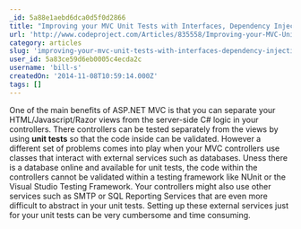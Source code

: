 ```yaml
---
_id: 5a88e1aebd6dca0d5f0d2866
title: "Improving your MVC Unit Tests with Interfaces, Dependency Injection, and Mocking"
url: 'http://www.codeproject.com/Articles/835558/Improving-your-MVC-Unit-Tests-with-Interfaces-Depe'
category: articles
slug: 'improving-your-mvc-unit-tests-with-interfaces-dependency-injection-and-mocking'
user_id: 5a83ce59d6eb0005c4ecda2c
username: 'bill-s'
createdOn: '2014-11-08T10:59:14.000Z'
tags: []
---
```


One of the main benefits of ASP.NET MVC is that you can separate your HTML/Javascript/Razor views from the server-side C# logic in your controllers. There controllers can be tested separately from the views by using <strong>unit tests</strong> so that the code inside can be validated. However a different set of problems comes into play when your MVC controllers use classes that interact with external services such as databases. Uness there is a database online and available for unit tests, the code within the controllers cannot be validated within a testing framework like NUnit or the Visual Studio Testing Framework. Your controllers might also use other services such as SMTP or SQL Reporting Services that are even more difficult to abstract in your unit tests. Setting up these external services just for your unit tests can be very cumbersome and time consuming.
